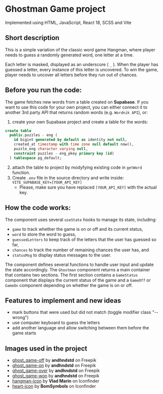 # Ghostman Game project
Implemented using HTML, JavaScript, React 18, SCSS and Vite

## Short description
This is a simple variation of the classic word game Hangman, where player needs to guess a randomly generated word, one letter at a time.

Each letter is masked, displayed as an underscore ( `_` ). When the player has guessed a letter, every instance of this letter is uncovered. To win the game, player needs to uncover all letters before they run out of chances.

## Before you run the code:
The game fetches new words from a table created on **Supabase**. If you want to use this code for your own project, you can either connect it to another 3rd party API that returns random words (e.g. `Wordnik API`), or:

1. create your own Supabase project and create a table for the words:
```sql
create table
  public.puzzles - eng (
    id bigint generated by default as identity not null,
    created_at timestamp with time zone null default now(),
    puzzle_eng character varying null,
    constraint puzzles - eng_pkey primary key (id)
  ) tablespace pg_default;
```
2. attach the table to project by modyfying existing code in `getWord` function.
3. Create `.env` file in the source directory and write inside:
`VITE_SUPABASE_KEY=[YOUR_API_KEY]`
    * Please, make sure you have replaced `[YOUR_API_KEY]` with the actual key.

## How the code works:
The component uses several `useState` hooks to manage its state, including: 
* `game` to track whether the game is on or off and its current status, 
* `word` to store the word to guess, 
* `guessedLetters` to keep track of the letters that the user has guessed so far, 
* `chances` to track the number of remaining chances the user has, and 
* `statusMsg` to display status messages to the user.

The component defines several functions to handle user input and update the state accordingly.
The `Ghostman` component returns a main container that contains two sections. The first section contains a `GameStatus` component that displays the current status of the game and a `GameOff` or `GameOn` component depending on whether the game is on or off.

## Features to implement and new ideas
* mark buttons that were used but did not match (toggle modifier class "--wrong")
* use computer keyboard to guess the letters
* add another language and allow switching between them before the game starts

## Images used in the project
* [ghost_game-off](https://www.freepik.com/free-vector/cute-ghost-brings-axis_32304191.htm#query=ghost&position=4&from_view=author) by **andhndstd** on Freepik
* [ghost_game-on](https://www.freepik.com/free-vector/cute-ghost-full-love_32304213.htm#query=ghost&position=20&from_view=author) by **andhndstd** on Freepik
* [ghost_game-over](https://www.freepik.com/free-vector/cute-ghost-full-pressure_32304225.htm#page=3&query=death&position=19&from_view=search&track=sph) by **andhndstd** on Freepik
* [ghost_game-won](https://www.freepik.com/free-vector/happy-cute-ghost_32304248.htm#page=3&query=death&position=18&from_view=search&track=sph) by **andhndstd** on Freepik
* [hangman-icon](https://www.iconfinder.com/quizanswers) by **Vlad Marin** on Iconfinder
* [heart-icon](https://www.iconfinder.com/korawan_m) by **BomSymbols** on Iconfinder
